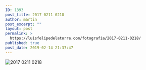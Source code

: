 ```yaml
---
ID: 1393
post_title: 2017 0211 0218
author: martin
post_excerpt: ""
layout: post
permalink: >
  https://luisfelipedelatorre.com/fotografia/2017-0211-0218/
published: true
post_date: 2019-02-14 21:37:47
---
```

<p><img src="https://luisfelipedelatorre.com/wp-content/uploads/2019/02/2017-0211-0218-1024x678.jpg" alt="2017 0211 0218"/></p>